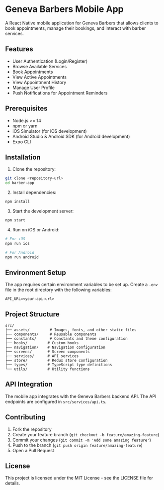 # Geneva Barbers Mobile App

A React Native mobile application for Geneva Barbers that allows clients to book appointments, manage their bookings, and interact with barber services.

## Features

- User Authentication (Login/Register)
- Browse Available Services
- Book Appointments
- View Active Appointments
- View Appointment History
- Manage User Profile
- Push Notifications for Appointment Reminders

## Prerequisites

- Node.js >= 14
- npm or yarn
- iOS Simulator (for iOS development)
- Android Studio & Android SDK (for Android development)
- Expo CLI

## Installation

1. Clone the repository:
```bash
git clone <repository-url>
cd barber-app
```

2. Install dependencies:
```bash
npm install
```

3. Start the development server:
```bash
npm start
```

4. Run on iOS or Android:
```bash
# For iOS
npm run ios

# For Android
npm run android
```

## Environment Setup

The app requires certain environment variables to be set up. Create a `.env` file in the root directory with the following variables:

```env
API_URL=<your-api-url>
```

## Project Structure

```
src/
├── assets/         # Images, fonts, and other static files
├── components/     # Reusable components
├── constants/      # Constants and theme configuration
├── hooks/         # Custom hooks
├── navigation/    # Navigation configuration
├── screens/       # Screen components
├── services/      # API services
├── store/         # Redux store configuration
├── types/         # TypeScript type definitions
└── utils/         # Utility functions
```

## API Integration

The mobile app integrates with the Geneva Barbers backend API. The API endpoints are configured in `src/services/api.ts`.

## Contributing

1. Fork the repository
2. Create your feature branch (`git checkout -b feature/amazing-feature`)
3. Commit your changes (`git commit -m 'Add some amazing feature'`)
4. Push to the branch (`git push origin feature/amazing-feature`)
5. Open a Pull Request

## License

This project is licensed under the MIT License - see the LICENSE file for details. 